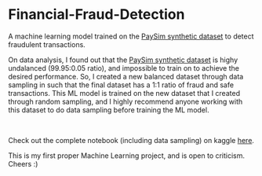 # Financial-Fraud-Detection

A machine learning model trained on the <a href=https://www.kaggle.com/ntnu-testimon/paysim1>PaySim synthetic dataset</a> to detect fraudulent transactions.
<p> On data analysis, I found out that the <a href=https://www.kaggle.com/ntnu-testimon/paysim1>PaySim synthetic dataset</a> is highy undalanced (99.95:0.05 ratio), and impossible to train on to achieve the desired performance. So, I created a new balanced dataset through data sampling in such that the final dataset has a 1:1 ratio of fraud and safe transactions. This ML model is trained on the new dataset that I created through random sampling, and I highly recommend anyone working with this dataset to do data sampling before training the ML model.<p>
<br><p>Check out the complete notebook (including data sampling) on kaggle <a href='https://www.kaggle.com/harigovindv10/notebook97d76df009'>here</a>.    
<br><p> This is my first proper Machine Learning project, and is open to criticism. Cheers :)
</p>  
